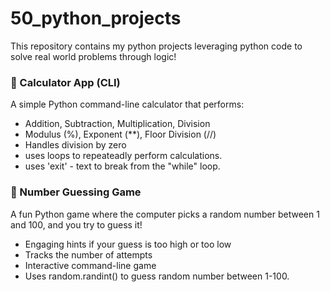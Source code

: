 # 50_python_projects
This repository contains my python projects leveraging python code to solve real world problems through logic!

### 🧮 Calculator App (CLI)  

A simple Python command-line calculator that performs:  
- Addition, Subtraction, Multiplication, Division  
- Modulus (%), Exponent (**), Floor Division (//)  
- Handles division by zero
- uses loops to repeateadly perform calculations.
- uses 'exit' - text to break from the "while" loop.

  
### 🎲 Number Guessing Game

A fun Python game where the computer picks a random number between 1 and 100, and you try to guess it!  
- Engaging hints if your guess is too high or too low  
- Tracks the number of attempts  
- Interactive command-line game
- Uses random.randint() to guess random number between 1-100.
  

